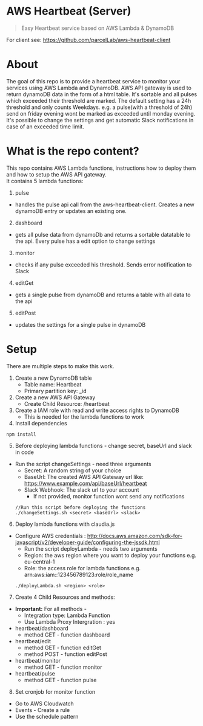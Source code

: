 # AWS Heartbeat (Server)

> Easy Heartbeat service based on AWS Lambda &amp; DynamoDB

For client see: https://github.com/parcelLab/aws-heartbeat-client

# About

The goal of this repo is to provide a heartbeat service to monitor your services using AWS Lambda and DynamoDB.
AWS API gateway is used to return dynamoDB data in the form of a html table. It's sortable and all pulses which exceeded their threshold are marked.
The default setting has a 24h threshold and only counts Weekdays. e.g. a pulse(with a threshold of 24h) send on friday evening wont be marked as exceeded until monday evening. 
It's possible to change the settings and get automatic Slack notifications in case of an exceeded time limit.

# What is the repo content?

This repo contains AWS Lambda functions, instructions how to deploy them and how to setup the AWS API gateway.<br/>
It contains 5 lambda functions:
1. pulse
  * handles the pulse api call from the aws-heartbeat-client. Creates a new dynamoDB entry or updates an existing one.
2. dashboard 
  * gets all pulse data from dynamoDb and returns a sortable datatable to the api. Every pulse has a edit option to change settings
3. monitor
  * checks if any pulse exceeded his threshold. Sends error notification to Slack
4. editGet
  * gets a single pulse from dynamoDB and returns a table with all data to the api
5. editPost
  * updates the settings for a single pulse in dynamoDB 



# Setup

There are multiple steps to make this work.
1. Create a new DynamoDB table
    * Table name: Heartbeat
    * Primary partition key: _id
2. Create a new AWS API Gateway
    * Create Child Resource: /heartbeat
3. Create a IAM role with read and write access rights to DynamoDB
    *  This is needed for the lambda functions to work
4. Install dependencies
```
npm install
```
5. Before deploying lambda functions - change secret, baseUrl and slack in code
  * Run the script changeSettings - need three arguments
    * Secret: A random string of your choice
    * BaseUrl: The created AWS API Gateway url like: https://www.example.com/api/baseUrl/heartbeat
    * Slack Webhook: The slack url to your account
      * If not provided, monitor function wont send any notifications
    ```
    //Run this script before deploying the functions
    ./changeSettings.sh <secret> <baseUrl> <slack>
    ```
6. Deploy lambda functions with claudia.js
  * Configure AWS credentials : http://docs.aws.amazon.com/sdk-for-javascript/v2/developer-guide/configuring-the-jssdk.html
    * Run the script deployLambda - needs two arguments
    * Region: the aws region where you want to deploy your functions e.g. eu-central-1 
    * Role: the access role for lambda functions e.g.  arn:aws:iam::123456789123:role/role_name
    ```  
    ./deployLambda.sh <region> <role>
    ```
7. Create 4 Child Resources and methods:
  * **Important:** For all methods - 
    * Integration type: Lambda Function
    * Use Lambda Proxy Intergration : yes
  * heartbeat/dashboard
    * method GET - function dashboard
  * heartbeat/edit
    * method GET - function editGet
    * method POST - function editPost
  * heartbeat/monitor
    * method GET - function monitor
  * heartbeat/pulse
    * method GET - function pulse
8. Set cronjob for monitor function
  * Go to AWS Cloudwatch
  * Events - Create a rule
  * Use the schedule pattern

